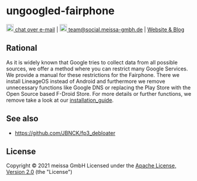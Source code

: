 # ungoogled-fairphone

[<img src="https://domaindrivenarchitecture.org/img/delta-chat.svg" width=20 alt="DeltaChat"> chat over e-mail](mailto:buero@meissa-gmbh.de?subject=community-chat) | [<img src="https://meissa-gmbh.de/img/community/Mastodon_Logotype.svg" width=20 alt="team@social.meissa-gmbh.de"> team@social.meissa-gmbh.de](https://social.meissa-gmbh.de/@team) | [Website & Blog](https://domaindrivenarchitecture.org)

## Rational

As it is widely known that Google tries to collect data from all possible sources, we offer a method where you can restrict many Google Services. We provide a manual for these restrictions for the Fairphone. There we install LineageOS instead of Android and furthermore we remove unnecessary functions like Google DNS or replacing the Play Store with the Open Source based F-Droid Store.
For more details or further functions, we remove take a look at our [installation_guide](https://gitlab.com/domaindrivenarchitecture/ungoogled-fairphone/-/blob/main/installation_guide.md).

## See also
* https://github.com/JBNCK/fp3_debloater

## License
Copyright © 2021 meissa GmbH
Licensed under the [Apache License, Version 2.0](LICENSE) (the "License")
